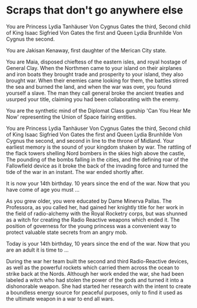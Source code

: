 Scraps that don't go anywhere else
==================================

You are Princess Lydia Tanhäuser Von Cygnus Gates the third, Second child of King Isaac Sigfried Von Gates the first and Queen Lydia Brunhilde Von Cygnus the second.

You are Jakisan Kenaway, first daughter of the Merican City state.

You are Maia, disposed chieftess of the eastern isles, and royal hostage of General Clay.
When the Northmen came to your island on their airplanes and iron boats they brought trade and prosperity to your island, they also brought war.
When their enemies came looking for them, the battles stirred the sea and burned the land, and when the war was over, you found yourself a slave.
The man they call general broke the ancient treaties and usurped your title, claiming you had been collaborating with the enemy. 

You are the synthetic mind of the Diplomat Class gunship 'Can You Hear Me Now' representing the Union of Space fairing entities.



You are Princess Lydia Tanhäuser Von Cygnus Gates the third, Second child of King Isaac Sigfried Von Gates the first and Queen Lydia Brunhilde Von Cygnus the second, and second in line to the throne of Midland.
Your earliest memory is the sound of your kingdom shaken by war. The rattling of the flack towers shelling Nord bombers in the skies high above the castle, The pounding of the bombs falling in the cities, and the defining roar of the Fallowfield device as it broke the back of the invading force and turned the tide of the war in an instant. The war ended shortly after.

It is now your 14th birthday. 10 years since the end of the war. Now that you have come of age you must ...

As you grew older, you were educated by Dame Minerva Pallas. The Professora, as you called her, had gained her knightly title for her work in the field of radio-alchemy with the Royal Rocketry corps, but was shunned as a witch for creating the Radio Reactive weapons which ended it. The position of governess for the young princess was a convenient way to protect valuable state secrets from an angry mob.

Today is your 14th birthday, 10 years since the end of the war. Now that you are an adult it is time to ...

During the war her team built the second and third Radio-Reactive devices, as well as the powerful rockets which carried them across the ocean to strike back at the Nords.
Although her work ended the war, she had been labeled a witch who had stolen the power of the gods and turned it into a dishonorable weapon. She had started her research with the intent to create a boundless energy source for peaceful purposes, only to find it used as the ultimate weapon in a war to end all wars.
